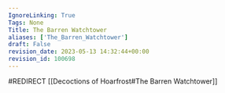 ```yaml
---
IgnoreLinking: True
Tags: None
Title: The Barren Watchtower
aliases: ['The_Barren_Watchtower']
draft: False
revision_date: 2023-05-13 14:32:44+00:00
revision_id: 100698
---
```


#REDIRECT [[Decoctions of Hoarfrost#The Barren Watchtower]]